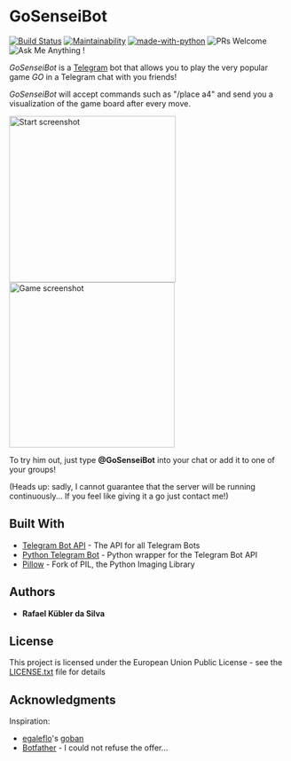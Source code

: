 # GoSenseiBot

[![Build Status](https://travis-ci.org/RafaelKuebler/GoBot.png?branch=master)](https://travis-ci.org/RafaelKuebler/GoBot)
[![Maintainability](https://api.codeclimate.com/v1/badges/54cc8e07132596a725d3/maintainability)](https://codeclimate.com/github/RafaelKuebler/GoBot/maintainability)
[![made-with-python](https://img.shields.io/badge/Made%20with-Python-1f425f.svg)](https://www.python.org/)
![PRs Welcome](https://img.shields.io/badge/PRs-welcome-brightgreen.svg?style=flat-square)
![Ask Me Anything !](https://img.shields.io/badge/Ask%20me-anything-1abc9c.svg)

*GoSenseiBot* is a [Telegram](https://telegram.org/) bot that allows you to play the very
popular game *GO* in a Telegram chat with you friends!

*GoSenseiBot* will accept commands such as "/place a4" and send
you a visualization of the game board after every move.

<img alt="Start screenshot" src="https://user-images.githubusercontent.com/9216979/49282745-35360200-f490-11e8-8718-fd7966f7330d.jpeg" width="300"> <img alt="Game screenshot" src="https://user-images.githubusercontent.com/9216979/49282878-89d97d00-f490-11e8-86d9-ec2906ee5583.jpg" width="298">

To try him out, just type **@GoSenseiBot** into your chat or add it to one of your groups!

(Heads up: sadly, I cannot guarantee that the server will be running continuously... If you feel like giving it a go just contact me!)

## Built With

* [Telegram Bot API](https://core.telegram.org/bots/api) - The API for all Telegram Bots
* [Python Telegram Bot](https://github.com/python-telegram-bot/python-telegram-bot) - Python wrapper for the Telegram Bot API
* [Pillow](https://python-pillow.org/) - Fork of PIL, the Python Imaging Library

## Authors

* **Rafael Kübler da Silva**

## License

This project is licensed under the European Union Public License - see the [LICENSE.txt](LICENSE.txt) file for details

## Acknowledgments

Inspiration:
* [egaleflo](https://github.com/eagleflo)'s [goban](https://github.com/eagleflo/goban)
* [Botfather](https://telegram.me/BotFather) - I could not refuse the offer...
